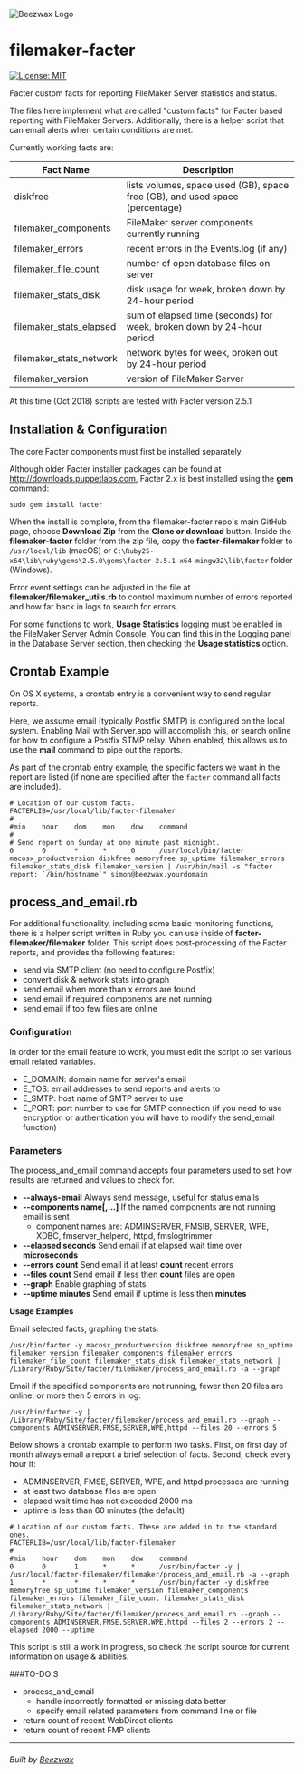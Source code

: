 ![Beezwax Logo](https://blog.beezwax.net/wp-content/uploads/2016/01/beezwax-logo-github.png)

# filemaker-facter
[![License: MIT](https://img.shields.io/badge/License-MIT-yellow.svg)](https://github.com/beezwax/filemaker-facter/blob/master/LICENSE)

Facter custom facts for reporting FileMaker Server statistics and status.

The files here implement what are called "custom facts" for Facter based reporting with FileMaker Servers. Additionally, there is a helper script that can email alerts when certain conditions are met.

Currently working facts are:

| Fact Name               | Description |
|-------------------------|-------------|
| diskfree                | lists volumes, space used (GB), space free (GB), and used space (percentage) |
| filemaker_components    | FileMaker server components currently running |
| filemaker_errors        | recent errors in the Events.log (if any) |
| filemaker_file_count    | number of open database files on server |
| filemaker_stats_disk    | disk usage for week, broken down by 24-hour period |
| filemaker_stats_elapsed    | sum of elapsed time (seconds) for week, broken down by 24-hour period |
| filemaker_stats_network | network bytes for week, broken out by 24-hour period |
| filemaker_version       | version of FileMaker Server |

At this time (Oct 2018) scripts are tested with Facter version 2.5.1

## Installation & Configuration

The core Facter components must first be installed separately.

Although older Facter installer packages can be found at http://downloads.puppetlabs.com, Facter 2.x is best installed using the **gem** command:
```
sudo gem install facter
```
When the install is complete, from the filemaker-facter repo's main GitHub page, choose **Download Zip** from the **Clone or download** button.
Inside the **filemaker-facter** folder from the zip file, copy the **facter-filemaker** folder to ```/usr/local/lib``` (macOS) or ```C:\Ruby25-x64\lib\ruby\gems\2.5.0\gems\facter-2.5.1-x64-mingw32\lib\facter``` folder (Windows).

Error event settings can be adjusted in the file at **filemaker/filemaker_utils.rb** to control maximum number of errors reported and how far back in logs to search for errors.

For some functions to work, **Usage Statistics** logging must be enabled in the FileMaker Server Admin Console. You can find this in the Logging panel in the Database Server section, then checking the **Usage statistics** option.

## Crontab Example

On OS X systems, a crontab entry is a convenient way to send regular reports.

Here, we assume email (typically Postfix SMTP) is configured on the local system. Enabling Mail with Server.app will accomplish this, or search online for how to configure a Postfix STMP relay. When enabled, this allows us to use the **mail** command to pipe out the reports.

As part of the crontab entry example, the specific facters we want in the report are listed (if none are specified after the ```facter``` command all facts are included).

```
# Location of our custom facts.
FACTERLIB=/usr/local/lib/facter-filemaker
#
#min    hour    dom    mon    dow    command
#
# Send report on Sunday at one minute past midnight.
0       0       *      *      0      /usr/local/bin/facter macosx_productversion diskfree memoryfree sp_uptime filemaker_errors filemaker_stats_disk filemaker_version | /usr/bin/mail -s "facter report: `/bin/hostname`" simon@beezwax.yourdomain
```

## process_and_email.rb

For additional functionality, including some basic monitoring functions, there is a helper script written in Ruby you can use inside of **facter-filemaker/filemaker** folder. This script does post-processing of the Facter reports, and provides the following features:

* send via SMTP client (no need to configure Postfix)
* convert disk & network stats into graph
* send email when more than x errors are found
* send email if required components are not running
* send email if too few files are online

### Configuration

In order for the email feature to work, you must edit the script to set various email related variables.

* E_DOMAIN: domain name for server's email
* E_TOS: email addresses to send reports and alerts to
* E_SMTP: host name of SMTP server to use
* E_PORT: port number to use for SMTP connection (if you need to use encryption or authentication you will have to modify the send_email function)

### Parameters

The process_and_email command accepts four parameters used to set how results are returned and values to check for.

* **--always-email** Always send message, useful for status emails
* **--components name[,...]** If the named components are not running email is sent
  - component names are: ADMINSERVER, FMSIB, SERVER, WPE, XDBC, fmserver_helperd, httpd, fmslogtrimmer
* **--elapsed seconds** Send  email if at elapsed wait time over **microseconds**
* **--errors count** Send  email if at least **count** recent errors
* **--files count** Send email if less then **count** files are open
* **--graph** Enable graphing of stats
* **--uptime minutes** Send  email if uptime is less then **minutes**

**Usage Examples**

Email selected facts, graphing the stats:
```
/usr/bin/facter -y macosx_productversion diskfree memoryfree sp_uptime filemaker_version filemaker_components filemaker_errors filemaker_file_count filemaker_stats_disk filemaker_stats_network | /Library/Ruby/Site/facter/filemaker/process_and_email.rb -a --graph
```

Email if the specified components are not running, fewer then 20 files are online, or more then 5 errors in log:
```
/usr/bin/facter -y | /Library/Ruby/Site/facter/filemaker/process_and_email.rb --graph --components ADMINSERVER,FMSE,SERVER,WPE,httpd --files 20 --errors 5
```

Below shows a crontab example to perform two tasks. First, on first day of month always email a report a brief selection of facts. Second, check every hour if:

* ADMINSERVER, FMSE, SERVER, WPE, and httpd processes are running
* at least two database files are open
* elapsed wait time has not exceeded 2000 ms
* uptime is less than 60 minutes (the default)

```
# Location of our custom facts. These are added in to the standard ones.
FACTERLIB=/usr/local/lib/facter-filemaker
#
#min    hour    dom    mon    dow    command
0       0       1      *      *      /usr/bin/facter -y | /usr/local/facter-filemaker/filemaker/process_and_email.rb -a --graph
1       *       *      *      *      /usr/bin/facter -y diskfree memoryfree sp_uptime filemaker_version filemaker_components filemaker_errors filemaker_file_count filemaker_stats_disk filemaker_stats_network | /Library/Ruby/Site/facter/filemaker/process_and_email.rb --graph --components ADMINSERVER,FMSE,SERVER,WPE,httpd --files 2 --errors 2 --elapsed 2000 --uptime
```

This script is still a work in progress, so check the script source for current information on usage & abilities.

###TO-DO'S
* process_and_email
  - handle incorrectly formatted or missing data better
  - specify email related parameters from command line or file
* return count of recent WebDirect clients
* return count of recent FMP clients

- - -
<h6>Built by <a href="http://beezwax.net">Beezwax</a</h6>
